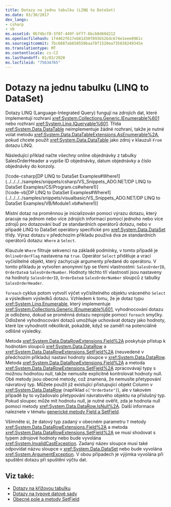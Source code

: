 ```yaml
---
title: Dotazy na jednu tabulku (LINQ to DataSet)
ms.date: 03/30/2017
dev_langs:
- csharp
- vb
ms.assetid: 0b74bcf8-3f87-449f-bff7-6bcb0d69d212
ms.openlocfilehash: 1f4462f617eb81d30f893b52bdc674e1eee8961c
ms.sourcegitcommit: 7bc6887ab658550baa78f1520ea735838249345e
ms.translationtype: MT
ms.contentlocale: cs-CZ
ms.lasthandoff: 01/03/2020
ms.locfileid: "75634765"
---
```

# <a name="single-table-queries-linq-to-dataset"></a>Dotazy na jednu tabulku (LINQ to DataSet)
Dotazy LINQ (Language-Integrated Query) fungují na zdrojích dat, které implementují rozhraní <xref:System.Collections.Generic.IEnumerable%601> nebo rozhraní <xref:System.Linq.IQueryable%601>. Třída <xref:System.Data.DataTable> neimplementuje žádné rozhraní, takže je nutné volat metodu <xref:System.Data.DataTableExtensions.AsEnumerable%2A>, pokud chcete použít <xref:System.Data.DataTable> jako zdroj v klauzuli `From` dotazu LINQ.  
  
 Následující příklad načte všechny online objednávky z tabulky SalesOrderHeader a vypíše ID objednávky, datum objednávky a číslo objednávky do konzoly.  
  
 [!code-csharp[DP LINQ to DataSet Examples#Where1](../../../../samples/snippets/csharp/VS_Snippets_ADO.NET/DP LINQ to DataSet Examples/CS/Program.cs#where1)]  
 [!code-vb[DP LINQ to DataSet Examples#Where1](../../../../samples/snippets/visualbasic/VS_Snippets_ADO.NET/DP LINQ to DataSet Examples/VB/Module1.vb#where1)] 
  
 Místní dotaz na proměnnou je inicializován pomocí výrazu dotazu, který pracuje na jednom nebo více zdrojích informací pomocí jednoho nebo více zdrojů pro dotazování buď ze standardních operátorů dotazu, nebo v případě LINQ to DataSet operátory specifické pro <xref:System.Data.DataSet> třídy. Výraz dotazu v předchozím příkladu používá dva ze standardních operátorů dotazu: `Where` a `Select`.  
  
 Klauzule `Where` filtruje sekvenci na základě podmínky, v tomto případě je `OnlineOrderFlag` nastavena na `true`. Operátor `Select` přiděluje a vrací vyčíslitelné objekt, který zachycuje argumenty předané do operátoru. V tomto příkladu je vytvořen anonymní typ se třemi vlastnostmi: `SalesOrderID`, `OrderDate`a `SalesOrderNumber`. Hodnoty těchto tří vlastností jsou nastaveny na hodnoty `SalesOrderID`, `OrderDate`a `SalesOrderNumber` sloupců z tabulky `SalesOrderHeader`.  
  
 `foreach` cyklus potom vytvoří výčet vyčíslitelného objektu vráceného `Select` a výsledkem výsledků dotazu. Vzhledem k tomu, že je dotaz typu <xref:System.Linq.Enumerable>, který implementuje <xref:System.Collections.Generic.IEnumerable%601>, vyhodnocování dotazu je odloženo, dokud se proměnná dotazu neprojde pomocí `foreach` smyčky. Odložené vyhodnocování dotazů umožňuje uchovávat dotazy jako hodnoty, které lze vyhodnotit několikrát, pokaždé, když se zaměří na potenciálně odlišné výsledky.  
  
 Metoda <xref:System.Data.DataRowExtensions.Field%2A> poskytuje přístup k hodnotám sloupců <xref:System.Data.DataRow> a <xref:System.Data.DataRowExtensions.SetField%2A> (neuvedené v předchozím příkladu) nastaví hodnoty sloupce v <xref:System.Data.DataRow>. Metoda <xref:System.Data.DataRowExtensions.Field%2A> a metoda <xref:System.Data.DataRowExtensions.SetField%2A> zpracovávají typy s možnou hodnotou null, takže nemusíte explicitně kontrolovat hodnoty null. Obě metody jsou obecné metody, což znamená, že nemusíte přetypování návratový typ. Můžete použít již existující přistupující objekt Column v <xref:System.Data.DataRow> (například `o["OrderDate"]`), ale v takovém případě by to vyžadovalo přetypování návratového objektu na příslušný typ.  Pokud sloupec může mít hodnotu null, je nutné ověřit, zda je hodnota null pomocí metody <xref:System.Data.DataRow.IsNull%2A>. Další informace naleznete v tématu [generické metody Field a SetField](generic-field-and-setfield-methods-linq-to-dataset.md).  
  
 Všimněte si, že datový typ zadaný v obecném parametru `T` metody <xref:System.Data.DataRowExtensions.Field%2A> a metoda <xref:System.Data.DataRowExtensions.SetField%2A> se musí shodovat s typem zdrojové hodnoty nebo bude vyvolána <xref:System.InvalidCastException>. Zadaný název sloupce musí také odpovídat názvu sloupce v <xref:System.Data.DataSet> nebo bude vyvolána <xref:System.ArgumentException>. V obou případech je výjimka vyvolána při spuštění dotazu při spuštění výčtu dat.  
  
## <a name="see-also"></a>Viz také:

- [Dotazy na křížovou tabulku](cross-table-queries-linq-to-dataset.md)
- [Dotazy na typové datové sady](querying-typed-datasets.md)
- [Obecné pole a metody SetField](generic-field-and-setfield-methods-linq-to-dataset.md)
